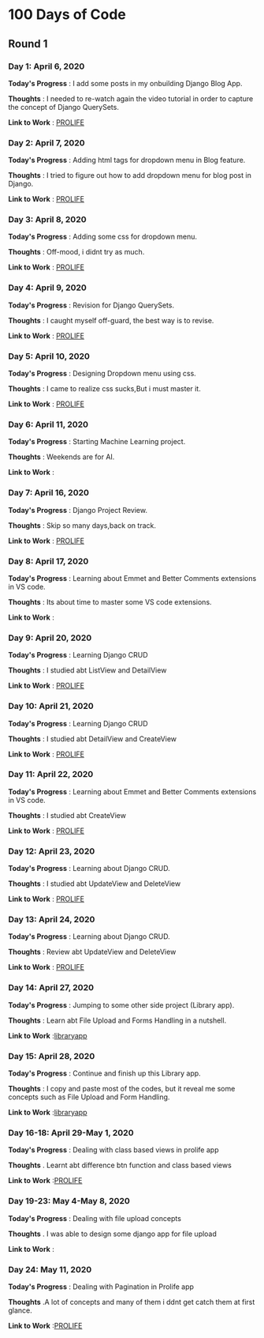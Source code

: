# 100 Days of Code

## Round 1

### Day 1: April 6, 2020

**Today's Progress** : I add some posts in my onbuilding Django Blog App.

**Thoughts** : I needed to re-watch again the video tutorial in order to capture the concept of Django QuerySets.

**Link to Work** : [PROLIFE](https://github.com/lodyne/PROLIFE)

### Day 2: April 7, 2020

**Today's Progress** : Adding html tags for dropdown menu in Blog feature.

**Thoughts** : I tried to figure out how to add dropdown menu for blog post in Django.

**Link to Work** : [PROLIFE](https://github.com/lodyne/PROLIFE)

### Day 3: April 8, 2020

**Today's Progress** : Adding some css for dropdown menu.

**Thoughts** : Off-mood, i didnt try as much.

**Link to Work** : [PROLIFE](https://github.com/lodyne/PROLIFE)

### Day 4: April 9, 2020

**Today's Progress** : Revision for Django QuerySets.

**Thoughts** : I caught myself off-guard, the best way is to revise.

**Link to Work** : [PROLIFE](https://github.com/lodyne/PROLIFE)

### Day 5: April 10, 2020

**Today's Progress** : Designing Dropdown menu using css.

**Thoughts** : I came to realize css sucks,But i must master it.

**Link to Work** : [PROLIFE](https://github.com/lodyne/PROLIFE)

### Day 6: April 11, 2020

**Today's Progress** : Starting Machine Learning project.

**Thoughts** : Weekends are for AI.

**Link to Work** :

### Day 7: April 16, 2020

**Today's Progress** : Django Project Review.

**Thoughts** : Skip so many days,back on track.

**Link to Work** : [PROLIFE](https://github.com/lodyne/PROLIFE)

### Day 8: April 17, 2020

**Today's Progress** : Learning about Emmet and Better Comments extensions in VS code.

**Thoughts** : Its about time to master some VS code extensions.

**Link to Work** :

### Day 9: April 20, 2020

**Today's Progress** : Learning Django CRUD

**Thoughts** : I studied abt ListView and DetailView

**Link to Work** : [PROLIFE](https://github.com/lodyne/PROLIFE)

### Day 10: April 21, 2020

**Today's Progress** : Learning Django CRUD

**Thoughts** : I studied abt DetailView and CreateView

**Link to Work** : [PROLIFE](https://github.com/lodyne/PROLIFE)

### Day 11: April 22, 2020

**Today's Progress** : Learning about Emmet and Better Comments extensions in VS code.

**Thoughts** : I studied abt CreateView

**Link to Work** : [PROLIFE](https://github.com/lodyne/PROLIFE)

### Day 12: April 23, 2020

**Today's Progress** : Learning about Django CRUD.

**Thoughts** : I studied abt UpdateView and DeleteView

**Link to Work** : [PROLIFE](https://github.com/lodyne/PROLIFE)

### Day 13: April 24, 2020

**Today's Progress** : Learning about Django CRUD.

**Thoughts** : Review abt UpdateView and DeleteView

**Link to Work** : [PROLIFE](https://github.com/lodyne/PROLIFE)

### Day 14: April 27, 2020

**Today's Progress** : Jumping to some other side project (Library app).

**Thoughts** : Learn abt File Upload and Forms Handling in a nutshell.

**Link to Work** :[libraryapp](https://github.com/lodyne/libraryapp)

### Day 15: April 28, 2020

**Today's Progress** : Continue and finish up this Library app.

**Thoughts** : I copy and paste most of the codes, but it reveal me some concepts such as File Upload and Form Handling.

**Link to Work** :[libraryapp](https://github.com/lodyne/libraryapp)

### Day 16-18: April 29-May 1, 2020

**Today's Progress** : Dealing with class based views in prolife app

**Thoughts** . Learnt abt difference btn function and class based views

**Link to Work** :[PROLIFE](https://github.com/lodyne/PROLIFE)

### Day 19-23: May 4-May 8, 2020

**Today's Progress** : Dealing with file upload concepts

**Thoughts** . I was able to design some django app for file upload

**Link to Work** :

### Day 24: May 11, 2020

**Today's Progress** : Dealing with  Pagination in Prolife app

**Thoughts** .A lot of concepts and many of them i ddnt get catch them at first glance.

**Link to Work** :[PROLIFE](https://github.com/lodyne/PROLIFE)
